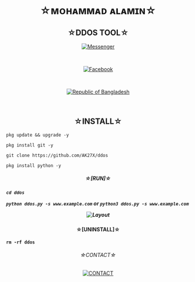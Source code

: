 <h1 align="center">
☆ᴍᴏʜᴀᴍᴍᴀᴅ ᴀʟᴀᴍɪɴ☆
</h1>

<h2 align="center">
☆DDOS TOOL☆
</h2>

<p align="center">
<a href="https://m.me/AK27X"><img title="Messenger" src="https://img.shields.io/badge/Chat-Messenger-blue?style=flat&logo=messenger"></a></p><br>
<p align="center">
<a href="https://fb.com/AK27X"><img title="Facebook" src="https://img.shields.io/badge/View-Facebook-blue?style=flat&logo=Facebook"></a></p><br>
<p align="center">
<a href="https://github.com/AK27X"><img title="Republic of Bangladesh" src="https://img.shields.io/badge/MADE%20IN-BANGLADESH-green?colorA=%23ff0000&colorB=%23017e40&style=flat"></a> 
</p><br>

<h2 align="center">
☆INSTALL☆
</h2>

`
pkg update && upgrade -y
`

`
pkg install git -y
`

`
git clone https://github.com/AK27X/ddos
`

`
pkg install python -y
`

<h5 align="center">☆[RUN]☆<h5>

`
cd ddos
`

`
python ddos.py -s www.example.com
` or `python3 ddos.py -s www.example.com`

<p align="center">
  <img alt="Layout" src="ddos.jpg">
</p>
<h4 align="center">☆[UNINSTALL]☆<h4>

`
rm -rf ddos
`

<h6 align="center">
☆CONTACT☆
</h6>
<p align="center"><a href="https://AK27X.github.io"><img title="CONTACT" src="https://img.shields.io/badge/CONTACT%20WITH-AK27X-green?colorA=%23ff0000&colorB=%23017e40&style=flat"></a>
